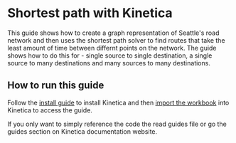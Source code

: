 # Shortest path with Kinetica
This guide shows how to create a graph representation of Seattle's road network and then uses the shortest path solver to find routes that take the least amount of time between differnt points on the network. The guide shows how to do this for - single source to single destination, a single source to many destinations and many sources to many destinations.

## How to run this guide
Follow the [install guide](add) to install Kinetica and then [import the workbook](https://github.com/kineticadb/kinetica-workbooks#importing-workbooks) into Kinetica to access the guide.

If you only want to simply reference the code the read guides file or go the guides section on Kinetica documentation website.
